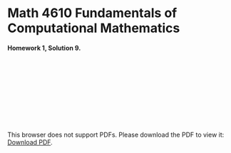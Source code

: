 # Math 4610 Fundamentals of Computational Mathematics
**Homework 1, Solution 9.**

<object data="https://gbmitchell.github.io/math4610/HW1/IVP_Plot.pdf" type="application/pdf" width="700px" height="700px">
    <embed src="https://gbmitchell.github.io/math4610/HW1/IVP_Plot.pdf">
        <p>This browser does not support PDFs. Please download the PDF to view it: <a href="http://gbmitchell.github.io/math4610/HW1/IVP_Plot.pdf">Download PDF</a>.</p>
    </embed>
</object>

